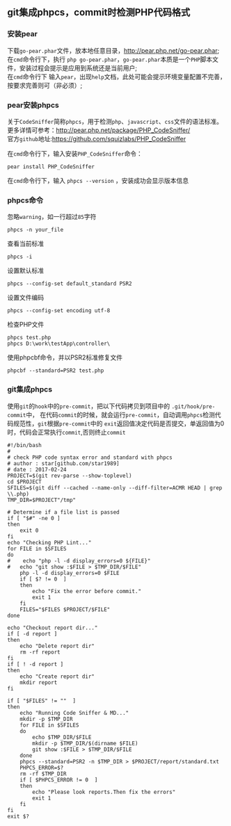 ## git集成phpcs，commit时检测PHP代码格式
### 安装pear

下载`go-pear.phar`文件，放本地任意目录，http://pear.php.net/go-pear.phar;  
在`cmd`命令行下，执行 `php go-pear.phar`，`go-pear.phar`本质是一个`PHP`脚本文件，安装过程会提示是应用到系统还是当前用户;  
在`cmd`命令行下 输入`pear`，出现`help`文档，此处可能会提示环境变量配置不完善，按要求完善则可（非必须）;  

### pear安装phpcs
关于`CodeSniffer`简称`phpcs`，用于检测`php`、`javascript`、`css`文件的语法标准。  
更多详情可参考：http://pear.php.net/package/PHP_CodeSniffer/  
官方`github`地址:https://github.com/squizlabs/PHP_CodeSniffer  

在`cmd`命令行下，输入安装`PHP_CodeSniffer`命令：
```
pear install PHP_CodeSniffer
```
在`cmd`命令行下，输入 `phpcs --version` ，安装成功会显示版本信息

### phpcs命令

忽略`warning`，如一行超过`85`字符
```
phpcs -n your_file
```
查看当前标准
```
phpcs -i
```
设置默认标准
```
phpcs --config-set default_standard PSR2
```
设置文件编码
```
phpcs --config-set encoding utf-8
```
检查PHP文件
```
phpcs test.php
phpcs D:\work\testApp\controller\
```
使用phpcbf命令，并以PSR2标准修复文件
```
phpcbf --standard=PSR2 test.php
```

### git集成phpcs

使用`git`的`hook`中的`pre-commit`，把以下代码拷贝到项目中的 `.git/hook/pre-commit`中，
在代码`commit`的时候，就会运行`pre-commit`，自动调用`phpcs`检测代码规范性，`git`根据`pre-commit`中的
`exit`返回值决定代码是否提交，单返回值为0时，代码会正常执行`commit`,否则终止`commit`
```
#!/bin/bash
#
# check PHP code syntax error and standard with phpcs
# author : star[github.com/star1989]
# date : 2017-02-24
PROJECT=$(git rev-parse --show-toplevel)
cd $PROJECT
SFILES=$(git diff --cached --name-only --diff-filter=ACMR HEAD | grep \\.php)
TMP_DIR=$PROJECT"/tmp"

# Determine if a file list is passed
if [ "$#" -ne 0 ]
then
    exit 0
fi
echo "Checking PHP Lint..."
for FILE in $SFILES
do
#    echo "php -l -d display_errors=0 ${FILE}"
#	echo "git show :$FILE > $TMP_DIR/$FILE"
    php -l -d display_errors=0 $FILE
    if [ $? != 0  ]
    then
        echo "Fix the error before commit."
        exit 1
    fi
    FILES="$FILES $PROJECT/$FILE"
done

echo "Checkout report dir..."
if [ -d report ]
then
    echo "Delete report dir"
    rm -rf report
fi
if [ ! -d report ]
then
    echo "Create report dir"
    mkdir report
fi

if [ "$FILES" != ""  ]
then
    echo "Running Code Sniffer & MD..."
    mkdir -p $TMP_DIR
    for FILE in $SFILES
    do
        echo $TMP_DIR/$FILE
        mkdir -p $TMP_DIR/$(dirname $FILE)
        git show :$FILE > $TMP_DIR/$FILE
    done
    phpcs --standard=PSR2 -n $TMP_DIR > $PROJECT/report/standard.txt
    PHPCS_ERROR=$?
    rm -rf $TMP_DIR
    if [ $PHPCS_ERROR != 0  ]
    then
        echo "Please look reports.Then fix the errors"
        exit 1
    fi
fi
exit $?
```
